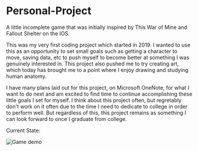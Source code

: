 # Personal-Project
A little incomplete game that was initially inspired by This War of Mine and Fallout Shelter on the IOS.

This was my very first coding project which started in 2019. I wanted to use this as an opportunity to set small goals such as getting a character to move, saving data, etc to push myself to become better at something I was genuinely interested in. This project also pushed me to try creating art, which today has brought me to a point where I enjoy drawing and studying human anatomy.

I have many plans laid out for this project, on Microsoft OneNote, for what I want to do next and am excited to find time to continue accomplishing these little goals I set for myself. I think about this project often, but regretably don't work on it often due to the time I need to dedicate to college in order to perform well. But regardless of this, this project remains as something I can look forward to once I graduate from college. 

Current State:

![Game demo](https://user-images.githubusercontent.com/57662868/200647167-cc4fae6c-4943-4327-b6b1-19b8067ecf5e.gif)
